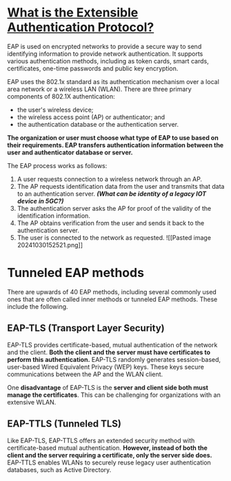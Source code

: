 # [What is the Extensible Authentication Protocol?](https://www.techtarget.com/searchsecurity/definition/Extensible-Authentication-Protocol-EAP)
EAP is used on encrypted networks to provide a secure way to send identifying information to provide network authentication. It supports various authentication methods, including as token cards, smart cards, certificates, one-time passwords and public key encryption.

EAP uses the 802.1x standard as its authentication mechanism over a local area network or a wireless LAN (WLAN). There are three primary components of 802.1X authentication:
- the user's wireless device;
- the wireless access point (AP) or authenticator; and
- the authentication database or the authentication server.

**The organization or user must choose what type of EAP to use based on their requirements. EAP transfers authentication information between the user and authenticator database or server.**

The EAP process works as follows:
1. A user requests connection to a wireless network through an AP.
2. The AP requests identification data from the user and transmits that data to an authentication server. ***(What can be identity of a legacy IOT device in 5GC?)***
3. The authentication server asks the AP for proof of the validity of the identification information.
4. The AP obtains verification from the user and sends it back to the authentication server.
5. The user is connected to the network as requested.
![[Pasted image 20241030152521.png]]
# Tunneled EAP methods
There are upwards of 40 EAP methods, including several commonly used ones that are often called inner methods or tunneled EAP methods. These include the following.
## EAP-TLS (Transport Layer Security)
EAP-TLS provides certificate-based, mutual authentication of the network and the client. **Both the client and the server must have certificates to perform this authentication.** EAP-TLS randomly generates session-based, user-based Wired Equivalent Privacy (WEP) keys. These keys secure communications between the AP and the WLAN client.

One **disadvantage** of EAP-TLS is the **server and client side both must manage the certificates**. This can be challenging for organizations with an extensive WLAN.
## EAP-TTLS (Tunneled TLS)
Like EAP-TLS, EAP-TTLS offers an extended security method with certificate-based mutual authentication. **However, instead of both the client and the server requiring a certificate, only the server side does.** EAP-TTLS enables WLANs to securely reuse legacy user authentication databases, such as Active Directory.